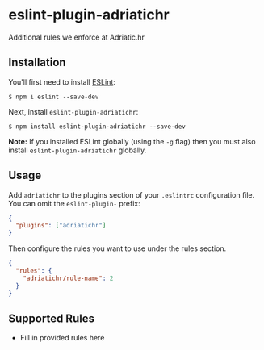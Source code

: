 # eslint-plugin-adriatichr

Additional rules we enforce at Adriatic.hr

## Installation

You'll first need to install [ESLint](http://eslint.org):

```
$ npm i eslint --save-dev
```

Next, install `eslint-plugin-adriatichr`:

```
$ npm install eslint-plugin-adriatichr --save-dev
```

**Note:** If you installed ESLint globally (using the `-g` flag) then you must also install `eslint-plugin-adriatichr` globally.

## Usage

Add `adriatichr` to the plugins section of your `.eslintrc` configuration file. You can omit the `eslint-plugin-` prefix:

```json
{
  "plugins": ["adriatichr"]
}
```

Then configure the rules you want to use under the rules section.

```json
{
  "rules": {
    "adriatichr/rule-name": 2
  }
}
```

## Supported Rules

- Fill in provided rules here
